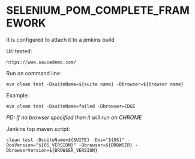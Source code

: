 # SELENIUM_POM_COMPLETE_FRAMEWORK

It is configured to attach it to a jenkins build

Url tested: 

    https://www.saucedemo.com/
    

Run on command line:

    mvn clean test -DsuiteName=${suite name} -Dbrowser=${browser name}

Example:

    mvn clean test -DsuiteName=failed -Dbrowser=EDGE

*PD: If no browser specified then it will run on CHROME*

Jenkins top maven script:

    clean test -DsuiteName=${SUITE} -Dos="${OS}" -DosVersion="${OS_VERSION}" -Dbrowser=${BROWSER} -DbrowserVersion=${BROWSER_VERSION}
